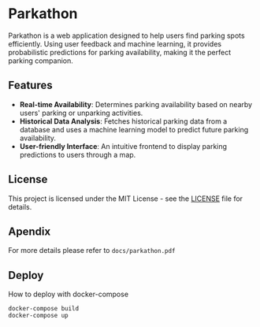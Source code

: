 # Parkathon

Parkathon is a web application designed to help users find parking spots efficiently. Using user feedback and machine learning, it provides probabilistic predictions for parking availability, making it the perfect parking companion.

## Features

- **Real-time Availability**: Determines parking availability based on nearby users' parking or unparking activities.
- **Historical Data Analysis**: Fetches historical parking data from a database and uses a machine learning model to predict future parking availability.
- **User-friendly Interface**: An intuitive frontend to display parking predictions to users through a map.

## License
This project is licensed under the MIT License - see the [LICENSE](LICENSE) file for details.

## Apendix
For more details please refer to `docs/parkathon.pdf`

## Deploy

How to deploy with docker-compose

```
docker-compose build
docker-compose up
```
